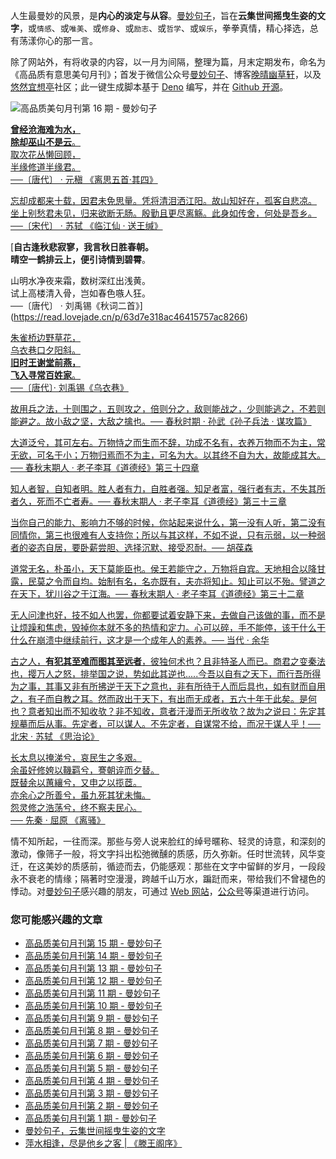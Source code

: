 人生最曼妙的风景，是**内心的淡定与从容**。[曼妙句子](https://read.lovejade.cn/)，旨在**云集世间摇曳生姿的文字**，或`情感`、或`唯美`、或`修身`、或`励志`、或`哲学`、或`娱乐`，拳拳真情，精心择选，总有荡漾你心的那一言。

除了网站外，有将收录的内容，以一月为间隔，整理为篇，月末定期发布，命名为《高品质有意思美句月刊》；首发于微信公众号[曼妙句子](https://mp.weixin.qq.com/mp/appmsgalbum?__biz=Mzk0NzI5NjQ3Mg==&action=getalbum&album_id=2103726193429512196)、博客[晚晴幽草轩](https://www.jeffjade.com)，以及[悠然宜想亭](https://forum.lovejade.cn/)社区；此一键生成脚本基于 [Deno](https://nicelinks.site/post/602d30aad099ff5688618591) 编写，并在 [Github 开源](https://github.com/nicejade/sentences-monthly-newsletter)。

![高品质美句月刊第 16 期 - 曼妙句子](https://image.nicelinks.site/jpg/nice-links-016.jpg)

[**曾经沧海难为水，  
除却巫山不是云**。  
取次花丛懒回顾，  
半缘修道半缘君。  
──〔唐代〕 · 元稹 《离思五首·其四》](https://read.lovejade.cn/p/63d7e839ac46415757ac8276)

[忘却成都来十载，因君未免思量。凭将清泪洒江阳。故山知好在，孤客自悲凉。  
坐上别愁君未见，归来欲断无肠。殷勤且更尽离觞。此身如传舍，何处是吾乡。  
──〔宋代〕 · 苏轼 《临江仙 · 送王缄》](https://read.lovejade.cn/p/63d7e5ccac46415757ac8270)

[**自古逢秋悲寂寥，我言秋日胜春朝。  
晴空一鹤排云上，便引诗情到碧霄**。

山明水净夜来霜，数树深红出浅黄。  
试上高楼清入骨，岂如春色嗾人狂。  
──〔唐代〕 · 刘禹锡《秋词二首》](https://read.lovejade.cn/p/63d7e318ac46415757ac8266)

[朱雀桥边野草花，  
乌衣巷口夕阳斜。  
**旧时王谢堂前燕，  
飞入寻常百姓家**。  
──〔唐代〕· 刘禹锡《乌衣巷》](https://read.lovejade.cn/p/63d7e2a4ac46415757ac8262)

[故用兵之法，十则围之，五则攻之，倍则分之，敌则能战之，少则能逃之，不若则能避之。故小敌之坚，大敌之擒也。── 春秋时期 · 孙武《孙子兵法 · 谋攻篇》](https://read.lovejade.cn/p/63d7e21cac46415757ac825b)

[大道泛兮，其可左右。万物恃之而生而不辞，功成不名有，衣养万物而不为主，常无欲，可名于小；万物归焉而不为主，可名为大。以其终不自为大，故能成其大。── 春秋末期人 · 老子李耳《道德经》第三十四章](https://read.lovejade.cn/p/63d7ca4fac46415757ac8192)

[知人者智，自知者明。胜人者有力，自胜者强。知足者富，强行者有志，不失其所者久，死而不亡者寿。── 春秋末期人 · 老子李耳《道德经》第三十三章](https://read.lovejade.cn/p/63d7c9e4ac46415757ac818f)

[当你自己的能力、影响力不够的时候，你站起来说什么，第一没有人听，第二没有同情你，第三也很难有人支持你；所以与其这样，不如不说，只有示弱，以一种弱者的姿态自居，要卧薪尝胆、选择沉默、接受忍耐。── 胡葆森](https://read.lovejade.cn/p/63d7c799ac46415757ac817f)

[道常无名，朴虽小，天下莫能臣也。侯王若能守之，万物将自宾。天地相合以降甘露，民莫之令而自均。始制有名，名亦既有，夫亦将知止。知止可以不殆。譬道之在天下，犹川谷之于江海。── 春秋末期人 · 老子李耳《道德经》第三十二章](https://read.lovejade.cn/p/63c96c12ac46415757ac1e7d)

[无人问津也好，技不如人也罢，你都要试着安静下来，去做自己该做的事，而不是让烦躁和焦虑，毁掉你本就不多的热情和定力。心可以碎，手不能停，该干什么干什么在崩溃中继续前行，这才是一个成年人的素养。── 当代 · 余华](https://read.lovejade.cn/p/63c01d321d0f6a2f376e8649)

[古之人，**有犯其至难而图其至远者**，彼独何术也？且非特圣人而已。商君之变秦法也，撄万人之怒，排举国之说，势如此其逆也.....今吾以自有之天下，而行吾所得为之事，其事又非有所拂逆于天下之意也，非有所待于人而后具也，如有财而自用之，有子而自教之耳。然而政出于天下，有出而无成者，五六十年于此矣。是何也？意者知出而不知收欤？非不知收，意者汗漫而无所收欤？故为之说曰：先定其规摹而后从事。先定者，可以谋人。不先定者，自谋常不给，而况于谋人乎！── 北宋 · 苏轼 《思治论》](https://read.lovejade.cn/p/63b40cf81653425ab90b367b)

[长太息以掩涕兮，哀民生之多艰。  
余虽好修姱以鞿羁兮，謇朝谇而夕替。  
既替余以蕙纕兮，又申之以揽茝。  
亦余心之所善兮，虽九死其犹未悔。  
怨灵修之浩荡兮，终不察夫民心。  
── 先秦 · 屈原 《离骚》](https://read.lovejade.cn/p/63b40a3d1653425ab90b3670)

情不知所起，一往而深。那些与旁人说来脸红的绰号暱称、轻灵的诗意，和深刻的激动，像筛子一般，将文字抖出松弛微醺的质感，历久弥新。任时世流转，风华变迁，在这美妙的质感前，循迹而去，仍能感观：那些在文字中留鲜的岁月，一段段永不衰老的情缘；隔著时空漫漫，跨越千山万水，蹁跹而来，带给我们不曾褪色的悸动。对[曼妙句子](http://read.lovejade.cn/)感兴趣的朋友，可通过 [Web 网站](http://read.lovejade.cn/)，[公众号](https://mp.weixin.qq.com/mp/appmsgalbum?__biz=Mzk0NzI5NjQ3Mg==&action=getalbum&album_id=2103726193429512196)等渠道进行访问。

### 您可能感兴趣的文章

- [高品质美句月刊第 15 期 - 曼妙句子](https://forum.lovejade.cn/d/251-15)
- [高品质美句月刊第 14 期 - 曼妙句子](https://forum.lovejade.cn/d/236-14)
- [高品质美句月刊第 13 期 - 曼妙句子](https://forum.lovejade.cn/d/236-13)
- [高品质美句月刊第 12 期 - 曼妙句子](https://forum.lovejade.cn/d/224-12)
- [高品质美句月刊第 11 期 - 曼妙句子](https://forum.lovejade.cn/d/212-11)
- [高品质美句月刊第 10 期 - 曼妙句子](https://forum.lovejade.cn/d/208-10)
- [高品质美句月刊第 9 期 - 曼妙句子](https://forum.lovejade.cn/d/196-9)
- [高品质美句月刊第 8 期 - 曼妙句子](https://forum.lovejade.cn/d/183-8)
- [高品质美句月刊第 7 期 - 曼妙句子](https://forum.lovejade.cn/d/171-7)
- [高品质美句月刊第 6 期 - 曼妙句子](https://forum.lovejade.cn/d/144-4)
- [高品质美句月刊第 5 期 - 曼妙句子](https://forum.lovejade.cn/d/153-5)
- [高品质美句月刊第 4 期 - 曼妙句子](https://forum.lovejade.cn/d/144-4)
- [高品质美句月刊第 3 期 - 曼妙句子](https://forum.lovejade.cn/d/136-3)
- [高品质美句月刊第 2 期 - 曼妙句子](https://forum.lovejade.cn/d/124-2)
- [高品质美句月刊第 1 期 - 曼妙句子](https://forum.lovejade.cn/d/113-1)
- [曼妙句子，云集世间摇曳生姿的文字](https://forum.lovejade.cn/d/111)
- [萍水相逢，尽是他乡之客 | 《滕王阁序》](https://forum.lovejade.cn/d/73)
